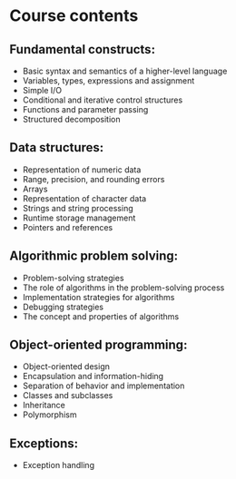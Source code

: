 # Course contents

## Fundamental constructs:
* Basic syntax and semantics of a higher-level language
* Variables, types, expressions and assignment
* Simple I/O
* Conditional and iterative control structures
* Functions and parameter passing
* Structured decomposition

## Data structures:
* Representation of numeric data
* Range, precision, and rounding errors
* Arrays
* Representation of character data
* Strings and string processing
* Runtime storage management
* Pointers and references

## Algorithmic problem solving:
* Problem-solving strategies
* The role of algorithms in the problem-solving process
* Implementation strategies for algorithms
* Debugging strategies
* The concept and properties of algorithms

## Object-oriented programming:
* Object-oriented design
* Encapsulation and information-hiding
* Separation of behavior and implementation
* Classes and subclasses
* Inheritance
* Polymorphism

## Exceptions:
* Exception handling
